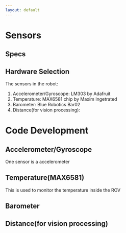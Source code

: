 ```yaml
---
layout: default
---
```


# Sensors
## Specs
## Hardware Selection
The sensors in the robot:
1. Accelerometer/Gyroscope: LM303 by Adafruit
2. Temperature: MAX6581 chip by Maxim Ingetrated
3. Barometer: Blue Robotics Bar02
4. Distance(for vision processing): 
# Code Development
## Accelerometer/Gyroscope
One sensor is a accelerometer 

## Temperature(MAX6581)
This is used to monitor the temperature inside the ROV


## Barometer



## Distance(for vision processing)

